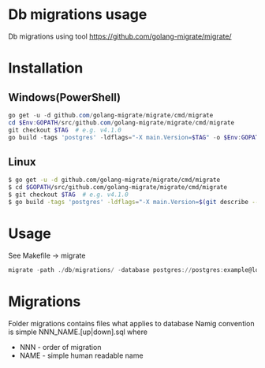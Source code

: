 # Db migrations usage
Db migrations using tool https://github.com/golang-migrate/migrate/

# Installation
## Windows(PowerShell)
```PowerShell
go get -u -d github.com/golang-migrate/migrate/cmd/migrate
cd $Env:GOPATH/src/github.com/golang-migrate/migrate/cmd/migrate
git checkout $TAG  # e.g. v4.1.0
go build -tags 'postgres' -ldflags="-X main.Version=$TAG" -o $Env:GOPATH/bin/migrate $Env:GOPATH/src/github.com/golang-migrate/migrate/cmd/migrate
```

## Linux
```bash
$ go get -u -d github.com/golang-migrate/migrate/cmd/migrate
$ cd $GOPATH/src/github.com/golang-migrate/migrate/cmd/migrate
$ git checkout $TAG  # e.g. v4.1.0
$ go build -tags 'postgres' -ldflags="-X main.Version=$(git describe --tags)" -o $GOPATH/bin/migrate $GOPATH/src/github.com/golang-migrate/migrate/cmd/migrate
```

# Usage
See Makefile -> migrate
```PowerShell
migrate -path ./db/migrations/ -database postgres://postgres:example@localhost:5432/postgres?sslmode=disable up
```

# Migrations
Folder migrations contains files what applies to database
Namig convention is simple NNN_NAME.[up|down].sql
where 
* NNN - order of migration
* NAME - simple human readable name